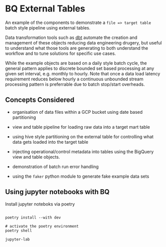 # BQ External Tables
An example of the components to demonstrate a `file => target table` batch style pipeline using external tables.

Data transformation tools such as [dbt](https://docs.getdbt.com/docs/introduction) automate the creation and 
management of these objects reducing data engineering drugery, but useful to understand what those tools are
generating to both understand the workflow and to tune solutions for specific use cases.

While the example objects are based on a daily style batch cycle, the general pattern applies to discrete bounded set based processing at any given set interval, e.g. monthly to hourly.  Note that
once a data load latency requirement reduces below hourly a continuous unbounded stream processing
pattern is preferrable due to batch stop/start overheads.

## Concepts Considered
* organisation of data files within a GCP bucket using date based partitioning

* view and table pipeline for loading raw data into a target mart table

* using hive style partitioning on the external table for controlling what data gets loaded into the target table

* injecting operational/control metadata into tables using the BigQuery view and table objects.

* demonstration of batch run error handling

* using the `faker` python module to generate fake example data sets

## Using jupyter notebooks with BQ
Install jupyter noteboks via poetry

```

poetry install --with dev

# activate the poetry environment
poetry shell

jupyter-lab
```
